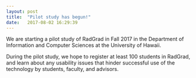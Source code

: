 ```yaml
---
layout: post
title:  "Pilot study has begun!"
date:   2017-08-02 16:29:39
---
```


We are starting a pilot study of RadGrad in Fall 2017 in the Department of Information and Computer Sciences at the University of Hawaii. 

During the pilot study, we hope to register at least 100 students in RadGrad, and learn about any usability issues that hinder successful use of the technology by students, faculty, and advisors.   
